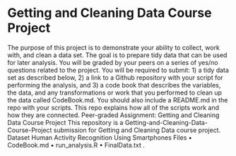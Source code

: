 # Getting and Cleaning Data Course Project
 The purpose of this project is to demonstrate your ability to collect, work with, and clean a data set. The goal is to prepare tidy data that can be used for later analysis. You will be graded by your peers on a series of yes/no questions related to the project. You will be required to submit: 1) a tidy data set as described below, 2) a link to a Github repository with your script for performing the analysis, and 3) a code book that describes the variables, the data, and any transformations or work that you performed to clean up the data called CodeBook.md. You should also include a README.md in the repo with your scripts. This repo explains how all of the scripts work and how they are connected.
Peer-graded Assignment: Getting and Cleaning Data Course Project
This repository is a Getting-and-Cleaning-Data-Course-Project submission for Getting and Cleaning Data course project.
Dataset
Human Activity Recognition Using Smartphones
Files
•	CodeBook.md 
•	run_analysis.R 
•	FinalData.txt .
